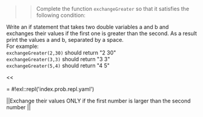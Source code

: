 >>Complete the function <code>exchangeGreater</code> so that it satisfies the following condition:
<p>Write an if statement that takes two double variables a and b and exchanges their values if the first one is greater than the second. As a result print the values a and b, separated by a space.<br/>
For example:<br/>
<code>exchangeGreater(2,30)</code> should return "2 30"<br/>
<code>exchangeGreater(3,3)</code> should return "3 3"<br/>
<code>exchangeGreater(5,4)</code> should return "4 5"</p><<

= #!exl::repl('index.prob.repl.yaml')

||Exchange their values ONLY if the first number is larger than the second number ||
